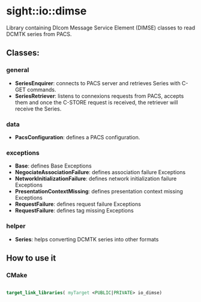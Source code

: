 # sight::io::dimse

Library containing DIcom Message Service Element (DIMSE) classes to read DCMTK series from PACS.

## Classes:

### general

- **SeriesEnquirer**: connects to PACS server and retrieves Series with C-GET commands.
- **SeriesRetriever**: listens to connexions requests from PACS, accepts them and once the C-STORE request is received, 
the retriever will receive the Series.

### data

- **PacsConfiguration**: defines a PACS configuration.

### exceptions

- **Base**: defines Base Exceptions
- **NegociateAssociationFailure**: defines association failure Exceptions
- **NetworkInitializationFailure**: defines network initialization failure Exceptions
- **PresentationContextMissing**: defines presentation context missing Exceptions
- **RequestFailure**: defines request failure Exceptions
- **RequestFailure**: defines tag missing Exceptions

### helper
- **Series**: helps converting DCMTK series into other formats 

## How to use it

### CMake

```cmake

target_link_libraries( myTarget <PUBLIC|PRIVATE> io_dimse)

```

